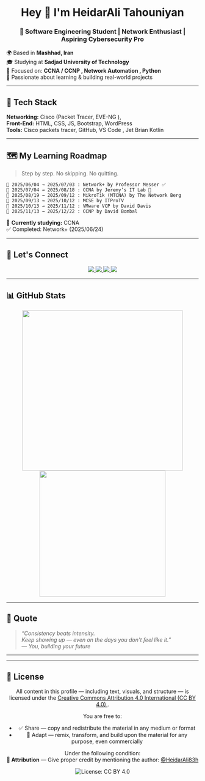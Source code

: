 <h1 align="center">Hey 👋 I'm HeidarAli Tahouniyan</h1>

<h3 align="center">🚀 Software Engineering Student | Network Enthusiast | Aspiring Cybersecurity Pro</h3>

🌍 Based in **Mashhad, Iran**  
🎓 Studying at **Sadjad University of Technology**  
🎯 Focused on: **CCNA / CCNP , Network Automation , Python**  
🧠 Passionate about learning & building real-world projects

---

## 🧰 Tech Stack

**Networking:** Cisco (Packet Tracer, EVE-NG ),  
**Front-End:** HTML, CSS, JS, Bootstrap, WordPress  
**Tools:** Cisco packets tracer, GitHub, VS Code , Jet Brian Kotlin 

---

## 🗺️ My Learning Roadmap
> Step by step. No skipping. No quitting.
```ymal
📅 2025/06/04 → 2025/07/03 : Network+ by Professor Messer ✅
📅 2025/07/04 → 2025/08/18 : CCNA by Jeremy’s IT Lab 🔄
📅 2025/08/19 → 2025/09/12 : MikroTik (MTCNA) by The Network Berg
📅 2025/09/13 → 2025/10/12 : MCSE by ITProTV
📅 2025/10/13 → 2025/11/12 : VMware VCP by David Davis
📅 2025/11/13 → 2025/12/22 : CCNP by David Bombal
```
📌 **Currently studying:** CCNA  
✅ Completed: Network+ (2025/06/24)

---
## 🔗 Let's Connect

<p align="center">
  <a href="https://github.com/HeidarAli83h">
    <img src="https://img.shields.io/badge/GitHub-181717?style=for-the-badge&logo=github&logoColor=white" />
  </a>
  <a href="https://t.me/blazefx_h">
    <img src="https://img.shields.io/badge/Telegram-229ED9?style=for-the-badge&logo=telegram&logoColor=white" />
  </a>
  <a href="mailto:heidar.ali8313@gmail.com">
    <img src="https://img.shields.io/badge/Gmail-D14836?style=for-the-badge&logo=gmail&logoColor=white" />
  </a>
  <a href="https://instagram.com/blazefx.h">
    <img src="https://img.shields.io/badge/Instagram-E4405F?style=for-the-badge&logo=instagram&logoColor=white" />
  </a>
</p>


---

## 📊 GitHub Stats

<p align="center">
  <img src="https://github-readme-stats.vercel.app/api?username=HeidarAli83h&show_icons=true&theme=tokyonight&border_radius=10" width="420"/>
  <img src="https://github-readme-stats.vercel.app/api/top-langs/?username=HeidarAli83h&layout=compact&theme=tokyonight&border_radius=10" width="330"/>
</p>

---

## 💬 Quote

> *“Consistency beats intensity.  
> Keep showing up — even on the days you don't feel like it.”*  
> — *You, building your future*

---

---

<h2>📄 License</h2>

<p align="center">
  All content in this profile — including text, visuals, and structure — is licensed under the
  <a href="https://creativecommons.org/licenses/by/4.0/" target="_blank">
    Creative Commons Attribution 4.0 International (CC BY 4.0)
  </a>.
</p>

<p align="center">
  You are free to:
</p>

<ul align="center">
  <li>✅ Share — copy and redistribute the material in any medium or format</li>
  <li>🔄 Adapt — remix, transform, and build upon the material for any purpose, even commercially</li>
</ul>

<p align="center">
  Under the following condition:<br/>
  <strong>🧾 Attribution</strong> — Give proper credit by mentioning the author:
  <a href="https://github.com/HeidarAli83h">@HeidarAli83h</a>
</p>

<p align="center">
  <img src="https://img.shields.io/badge/License-CC%20BY%204.0-lightgrey.svg" alt="License: CC BY 4.0" />
</p>
